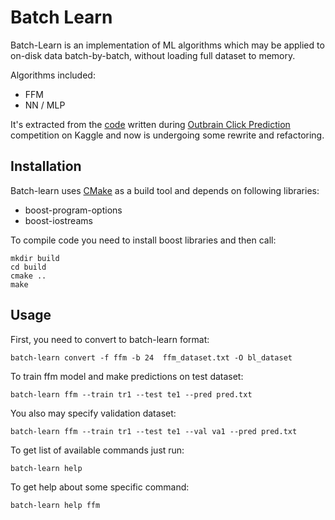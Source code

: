 # Batch Learn

Batch-Learn is an implementation of ML algorithms which may be applied to on-disk data batch-by-batch, without loading full dataset to memory.

Algorithms included:
* FFM
* NN / MLP

It's extracted from the [code](https://github.com/alno/kaggle-outbrain-click-prediction) written during [Outbrain Click Prediction](https://www.kaggle.com/c/outbrain-click-prediction/) competition on Kaggle and now is undergoing some rewrite and refactoring.

## Installation

Batch-learn uses [CMake](https://cmake.org/) as a build tool and depends on following libraries:
* boost-program-options
* boost-iostreams

To compile code you need to install boost libraries and then call:

    mkdir build
    cd build
    cmake ..
    make

## Usage

First, you need to convert to batch-learn format:

    batch-learn convert -f ffm -b 24  ffm_dataset.txt -O bl_dataset

To train ffm model and make predictions on test dataset:

    batch-learn ffm --train tr1 --test te1 --pred pred.txt

You also may specify validation dataset:

    batch-learn ffm --train tr1 --test te1 --val va1 --pred pred.txt

To get list of available commands just run:

    batch-learn help

To get help about some specific command:

    batch-learn help ffm
